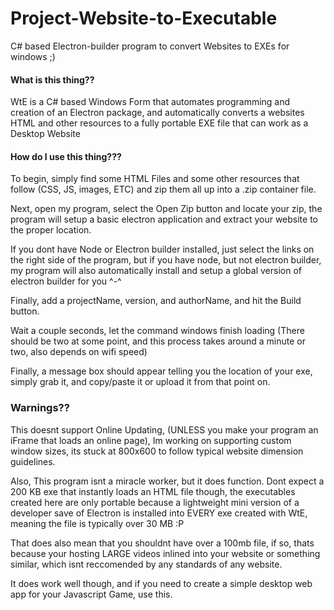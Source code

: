 # Project-Website-to-Executable
 C# based Electron-builder program to convert Websites to EXEs for windows ;)


#### What is this thing??

WtE is a C# based Windows Form that automates programming and creation of an Electron package, and automatically converts a websites HTML and other resources to a fully portable EXE file that can work as a Desktop Website

#### How do I use this thing???

To begin, simply find some HTML Files and some other resources that follow (CSS, JS, images, ETC) and zip them all up into a .zip container file.

Next, open my program, select the Open Zip button and locate your zip, the program will setup a basic electron application and extract your website to the proper location.

If you dont have Node or Electron builder installed, just select the links on the right side of the program, but if you have node, but not electron builder, my program will also automatically install and setup a global version of electron builder for you ^-^

Finally, add a projectName, version, and authorName, and hit the Build button.

Wait a couple seconds, let the command windows finish loading (There should be two at some point, and this process takes around a minute or two, also depends on wifi speed)

Finally, a message box should appear telling you the location of your exe, simply grab it, and copy/paste it or upload it from that point on.

### Warnings??

This doesnt support Online Updating, (UNLESS you make your program an iFrame that loads an online page), Im working on supporting custom window sizes, its stuck at 800x600 to follow typical website dimension guidelines.

Also, This program isnt a miracle worker, but it does function. Dont expect a 200 KB exe that instantly loads an HTML file though, the executables created here are only portable because a lightweight mini version of a developer save of Electron is installed into EVERY exe created with WtE, meaning the file is typically over 30 MB :P 

That does also mean that you shouldnt have over a 100mb file, if so, thats because your hosting LARGE videos inlined into your website or something similar, which isnt reccomended by any standards of any website.

It does work well though, and if you need to create a simple desktop web app for your Javascript Game, use this.

